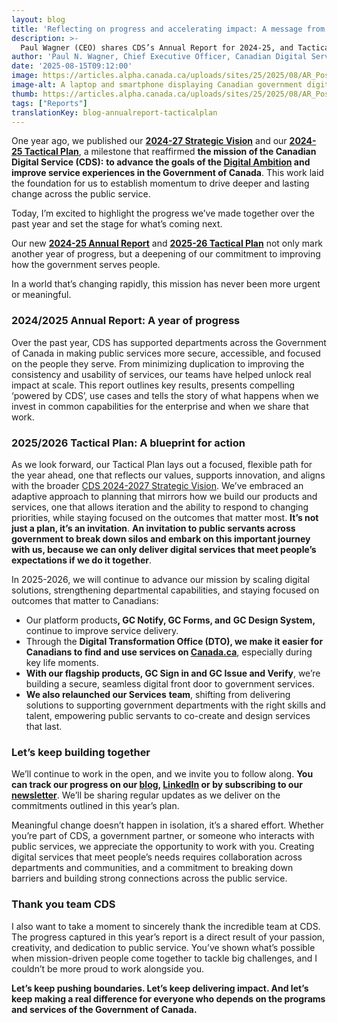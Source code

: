```yaml
---
layout: blog
title: 'Reflecting on progress and accelerating impact: A message from the CEO of CDS'
description: >-
  Paul Wagner (CEO) shares CDS’s Annual Report for 2024-25, and Tactical Plan for 2025-26, a look at our plans to improve digital service delivery in the GC.
author: 'Paul N. Wagner, Chief Executive Officer, Canadian Digital Service '
date: '2025-08-15T09:12:00'
image: https://articles.alpha.canada.ca/uploads/sites/25/2025/08/AR_Post_2025_Blog_Post_EN_copy_5-scaled.jpg
image-alt: A laptop and smartphone displaying Canadian government digital services. The laptop screen shows the CDS SNC logo with a maple leaf and the word "Canada" underneath. The smartphone displays a bilingual government login screen. Floating icons represent accessibility, security, and the Government of Canada.
thumb: https://articles.alpha.canada.ca/uploads/sites/25/2025/08/AR_Post_2025_Blog_Post_EN_copy_5-scaled.jpg
tags: ["Reports"]
translationKey: blog-annualreport-tacticalplan
---
```


<p>One year ago, we published our <a href="https://digital.canada.ca/reports/strategy-2024.pdf" target="_blank" rel="noreferrer noopener"><strong>2024-27 Strategic Vision</strong></a> and our <a href="https://digital.canada.ca/reports/tactical-plan-2024.pdf" target="_blank" rel="noreferrer noopener"><strong>2024-25 Tactical Plan</strong></a>, a milestone that reaffirmed <strong>the mission of the Canadian Digital Service (CDS):</strong> <strong>to advance the goals of the </strong><a href="https://www.canada.ca/en/government/system/digital-government/canada-digital-ambition/canada-digital-ambition-2024-25.html" target="_blank" rel="noreferrer noopener"><strong>Digital Ambition</strong></a><strong> and improve service experiences in the Government of Canada</strong>. This work laid the foundation for us to establish momentum to drive deeper and lasting change across the public service.</p>



<p>Today, I’m excited to highlight the progress we’ve made together over the past year and set the stage for what’s coming next.</p>



<p>Our new <a href="https://digital.canada.ca/reports/annual-report-2024.pdf?utm_campaign=esdc-edsc-intcomms-24-25&amp;utm_medium=smo&amp;utm_source=lnkn&amp;utm_content=annual-report-2025-en-250814" target="_blank" rel="noreferrer noopener"><strong>2024-25 Annual Report</strong></a> and <a href="https://digital.canada.ca/reports/tactical-plan-2025.pdf?utm_campaign=esdc-edsc-intcomms-24-25&amp;utm_medium=smo&amp;utm_source=lnkn&amp;utm_content=tactical-plan-2025-en-250814" target="_blank" rel="noreferrer noopener"><strong>2025-26 Tactical Plan</strong></a> not only mark another year of progress, but a deepening of our commitment to improving how the government serves people.&nbsp;</p>



<p>In a world that’s changing rapidly, this mission has never been more urgent or meaningful.</p>



<h3 class="wp-block-heading"><strong>2024/2025 Annual Report: A year of progress</strong></h3>



<p>Over the past year, CDS has supported departments across the Government of Canada in making public services more secure, accessible, and focused on the people they serve. From minimizing duplication to improving the consistency and usability of services, our teams have helped unlock real impact at scale. This report outlines key results, presents compelling ‘powered by CDS’, use cases and tells the story of what happens when we invest in common capabilities for the enterprise and when we share that work.&nbsp;</p>



<h3 class="wp-block-heading"><strong>2025/2026 Tactical Plan: A blueprint for action</strong></h3>



<p>As we look forward, our Tactical Plan lays out a focused, flexible path for the year ahead, one that reflects our values, supports innovation, and aligns with the broader <a href="https://digital.canada.ca/reports/strategy-2024.pdf" target="_blank" rel="noreferrer noopener">CDS 2024-2027 Strategic Vision</a>. We’ve embraced an adaptive approach to planning that mirrors how we build our products and services, one that allows iteration and the ability&nbsp;to respond to changing priorities, while staying focused on the outcomes that matter most. <strong>It’s not just a plan, it’s an invitation</strong>. <strong>An invitation to public servants across government to break down silos and embark on this important journey with us, because we can only deliver digital services that meet people’s expectations if we do it together</strong>.&nbsp;</p>



<p>In 2025-2026, we will continue to advance our mission by scaling digital solutions, strengthening departmental capabilities, and staying focused on outcomes that matter to Canadians:</p>



<ul class="wp-block-list">
<li>Our platform products<strong>, GC Notify, GC Forms, and</strong> <strong>GC Design System,</strong> continue to improve service delivery. </li>



<li>Through the <strong>Digital Transformation Office (DTO), we make it easier for Canadians to find and use services on </strong><a href="http://canada.ca"><strong>Canada.ca</strong></a>, especially during key life moments.</li>



<li><strong>With our flagship products, GC Sign in and GC Issue and Verify</strong>, we’re building a secure, seamless digital front door to government services.</li>



<li><strong>We also relaunched our Services</strong> <strong>team</strong>, shifting from delivering solutions to supporting government departments with the right skills and talent, empowering public servants to co-create and design services that last.</li>
</ul>



<h3 class="wp-block-heading"><strong>Let’s keep building together</strong></h3>



<p>We’ll continue to work in the open, and we invite you to follow along. <strong>You can track our progress on our <a href="https://digital.canada.ca/blog/" target="_blank" rel="noreferrer noopener">blog</a>, <a href="https://www.linkedin.com/company/cds-snc/" target="_blank" rel="noreferrer noopener">LinkedIn</a> or by subscribing to our <a href="https://us15.campaign-archive.com/home/?u=729a207773f7324e217a1d945&amp;id=eb357181d2" target="_blank" rel="noreferrer noopener">newsletter</a></strong>. We’ll be sharing regular updates as we deliver on the commitments outlined in this year’s plan.&nbsp;</p>



<p>Meaningful change doesn’t happen in isolation, it’s a shared effort. Whether you&#8217;re part of CDS, a government partner, or someone who interacts with public services, we appreciate the opportunity to work with you. Creating digital services that meet people’s needs requires collaboration across departments and communities, and a commitment to breaking down barriers and building strong connections across the public service.</p>



<h3 class="wp-block-heading"><strong>Thank you team CDS</strong></h3>



<p>I also want to take a moment to sincerely thank the incredible team at CDS. The progress captured in this year’s report is a direct result of your passion, creativity, and dedication to public service. You’ve shown what’s possible when mission-driven people come together to tackle big challenges, and I couldn’t be more proud to work alongside you.&nbsp;&nbsp;</p>



<p><strong>Let’s keep pushing boundaries. Let’s keep delivering impact. And let’s keep making a real difference for everyone who depends on the programs and services of the Government of Canada.</strong><br><br><br></p>


